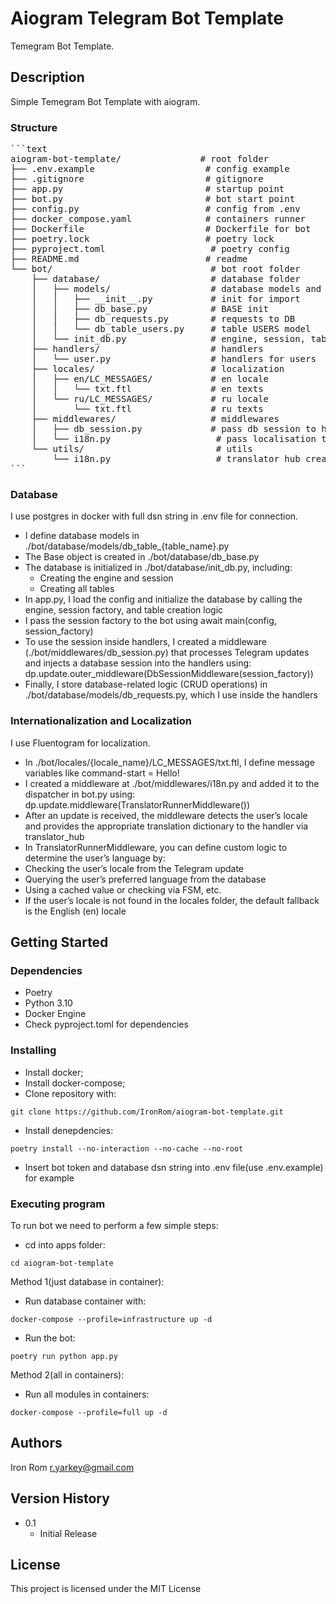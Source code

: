 # Aiogram Telegram Bot Template 

Temegram Bot Template.

## Description

Simple Temegram Bot Template with aiogram.

### Structure
<pre>
```text
aiogram-bot-template/               # root folder
├── .env.example                     # config example
├── .gitignore                       # gitignore
├── app.py                           # startup point
├── bot.py                           # bot start point
├── config.py                        # config from .env
├── docker_compose.yaml              # containers runner
├── Dockerfile                       # Dockerfile for bot
├── poetry.lock                      # poetry lock
├── pyproject.toml                    # poetry config
├── README.md                        # readme
└── bot/                              # bot root folder
    ├── database/                     # database folder
    │   ├── models/                   # database models and requests
    │   │   ├── __init__.py           # init for import
    │   │   ├── db_base.py            # BASE init
    │   │   ├── db_requests.py        # requests to DB
    │   │   └── db_table_users.py     # table USERS model
    │   └── init_db.py                # engine, session, tables creation
    ├── handlers/                     # handlers
    │   └── user.py                   # handlers for users
    ├── locales/                      # localization
    │   ├── en/LC_MESSAGES/           # en locale
    │   │   └── txt.ftl               # en texts
    │   └── ru/LC_MESSAGES/           # ru locale
    │       └── txt.ftl               # ru texts
    ├── middlewares/                  # middlewares
    │   ├── db_session.py             # pass db session to handlers
    │   └── i18n.py                    # pass localisation to handlers
    └── utils/                         # utils
        └── i18n.py                    # translator hub creation
```
</pre>
    
### Database

I use postgres in docker with full dsn string in .env file for connection.

-	I define database models in ./bot/database/models/db_table_{table_name}.py
-	The Base object is created in ./bot/database/db_base.py
-	The database is initialized in ./bot/database/init_db.py, including:
	-	Creating the engine and session
	-	Creating all tables
-	In app.py, I load the config and initialize the database by calling the engine, session factory, and table creation logic
-	I pass the session factory to the bot using await main(config, session_factory)
-	To use the session inside handlers, I created a middleware (./bot/middlewares/db_session.py) that processes Telegram updates and injects a database session into the handlers using:
dp.update.outer_middleware(DbSessionMiddleware(session_factory))
-	Finally, I store database-related logic (CRUD operations) in ./bot/database/models/db_requests.py, which I use inside the handlers

### Internationalization and Localization

I use Fluentogram for localization.

-	In ./bot/locales/{locale_name}/LC_MESSAGES/txt.ftl, I define message variables like command-start = Hello!
-	I created a middleware at ./bot/middlewares/i18n.py and added it to the dispatcher in bot.py using:
dp.update.middleware(TranslatorRunnerMiddleware())
-	After an update is received, the middleware detects the user’s locale and provides the appropriate translation dictionary to the handler via translator_hub
-	In TranslatorRunnerMiddleware, you can define custom logic to determine the user’s language by:
-	Checking the user’s locale from the Telegram update
-	Querying the user’s preferred language from the database
-	Using a cached value or checking via FSM, etc.
-	If the user’s locale is not found in the locales folder, the default fallback is the English (en) locale

## Getting Started

### Dependencies

- Poetry
- Python 3.10
- Docker Engine
- Check pyproject.toml for dependencies

### Installing

- Install docker;
- Install docker-compose;
- Clone repository with:
```shell
git clone https://github.com/IronRom/aiogram-bot-template.git
```
- Install denepdencies:
```shell
poetry install --no-interaction --no-cache --no-root  
```
- Insert bot token and database dsn string into .env file(use .env.example) for example

### Executing program

To run bot we need to perform a few simple steps:

- cd into apps folder:
```shell
cd aiogram-bot-template
```

Method 1(just database in container):

- Run database container with:
```shell
docker-compose --profile=infrastructure up -d
```
- Run the bot:
```shell
poetry run python app.py
```

Method 2(all in containers):

- Run all modules in containers:

```shell
docker-compose --profile=full up -d
```


## Authors

Iron Rom
r.yarkey@gmail.com

## Version History

* 0.1
    * Initial Release

## License

This project is licensed under the MIT License